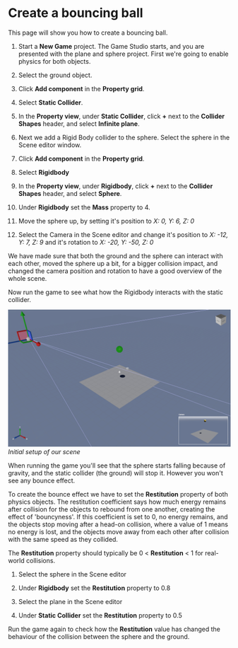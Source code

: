 # Create a bouncing ball

<div class="doc-incomplete"/>

This page will show you how to create a bouncing ball.

1. Start a **New Game** project.
   The Game Studio starts, and you are presented with the plane and sphere project. First we're going to enable physics for both objects.

2. Select the ground object.

3. Click **Add component** in the **Property grid**.

4. Select **Static Collider**.

5. In the **Property view**, under **Static Collider**, click **+** next to the **Collider Shapes** header, and select **Infinite plane**.

6. Next we add a Rigid Body collider to the sphere. Select the sphere in the Scene editor window.

7. Click **Add component** in the **Property grid**.

8. Select **Rigidbody**

9. In the **Property view**, under **Rigidbody**, click **+** next to the **Collider Shapes** header, and select **Sphere**.

10. Under **Rigidbody** set the **Mass** property to 4.

11. Move the sphere up, by setting it's position to _X: 0, Y: 6, Z: 0_

12. Select the Camera in the Scene editor and change it's position to _X: -12, Y: 7, Z: 9_ and it's rotation to _X: -20, Y: -50, Z: 0_

We have made sure that both the ground and the sphere can interact with each other, moved the sphere up a bit, for a bigger collision impact, and changed the camera position and rotation to have a good overview of the whole scene.

Now run the game to see what how the Rigidbody interacts with the static collider.

![Initial Setup](media/how-to-create-a-bouncing-ball-initial-setup.png)
_Initial setup of our scene_

When running the game you'll see that the sphere starts falling because of gravity, and the static collider (the ground) will stop it. However you won't see any bounce effect.

To create the bounce effect we have to set the **Restitution** property of both physics objects. The restitution coefficient says how much energy remains after collision for the objects to rebound from one another, creating the effect of 'bouncyness'. If this coefficient is set to 0, no energy remains, and the objects stop moving after a head-on collision, where a value of 1 means no energy is lost, and the objects move away from each other after collision with the same speed as they collided.

The **Restitution** property should typically be 0 < **Restitution** < 1 for real-world collisions.

1. Select the sphere in the Scene editor

2. Under **Rigidbody** set the **Restitution** property to 0.8

3. Select the plane in the Scene editor

4. Under **Static Collider** set the **Restitution** property to 0.5

Run the game again to check how the **Restitution** value has changed the behaviour of the collision between the sphere and the ground.
